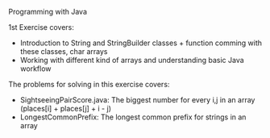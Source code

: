 Programming with Java

1st Exercise covers:
  - Introduction to String and StringBuilder classes + function comming with these classes, char arrays
  - Working with different kind of arrays and understanding basic Java workflow

  The problems for solving in this exercise covers:
  - SightseeingPairScore.java: The biggest number for every i,j in an array (places[i] + places[j] + i - j)
  - LongestCommonPrefix: The longest common prefix for strings in an array
